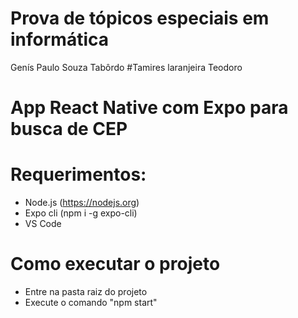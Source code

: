 # Prova de tópicos especiais em informática
 Genís Paulo Souza Tabôrdo
 #Tamires laranjeira Teodoro
# App React Native com Expo para busca de CEP

# Requerimentos:

- Node.js (https://nodejs.org)
- Expo cli (npm i -g expo-cli)
- VS Code

# Como executar o projeto

- Entre na pasta raiz do projeto
- Execute o comando "npm start"




